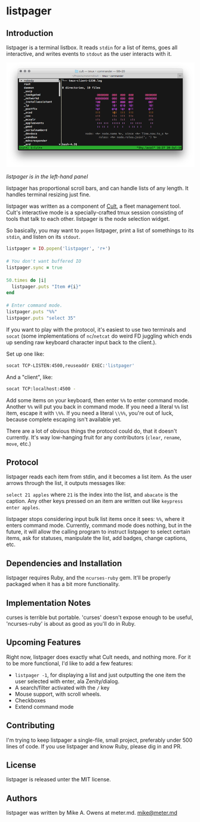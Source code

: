 # listpager

## Introduction
listpager is a terminal listbox.  It reads `stdin` for a list of items, goes all
interactive, and writes events to `stdout` as the user interacts with it.

![listpager in action](./doc/screenshot.png)

*listpager is in the left-hand panel*

listpager has proportional scroll bars, and can handle lists of any length.  It
handles terminal resizing just fine.

listpager was written as a component of [Cult][1], a fleet management tool.  Cult's
interactive mode is a specially-crafted tmux session consisting of tools that
talk to each other.  listpager is the node selection widget.

So basically, you may want to `popen` listpager, print a list of somethings to
its `stdin`, and listen on its `stdout`.

```ruby
listpager = IO.popen('listpager', 'r+')

# You don't want buffered IO
listpager.sync = true

50.times do |i|
  listpager.puts "Item #{i}"
end

# Enter command mode.
listpager.puts "%%"
listpager.puts "select 35"
```

If you want to play with the protocol, it's easiest to use two terminals and
`socat` (some implementations of `nc`/`netcat` do weird FD juggling which
ends up sending raw keyboard character input back to the client.).

Set up one like:

```bash
socat TCP-LISTEN:4500,reuseaddr EXEC:'listpager'
```

And a "client", like:
```bash
socat TCP:localhost:4500 -
```

Add some items on your keyboard, then enter `%%` to enter command mode.  Another
`%%` will put you back in command mode.  If you need a literal `%%` list item,
escape it with `\%%`.  If you need a literal `\\%%`, you're out of luck, because
complete escaping isn't available yet.

There are a lot of obvious things the protocol could do, that it doesn't
currently.  It's way low-hanging fruit for any contributors (`clear`, `rename`,
`move`, etc.)

## Protocol
listpager reads each item from stdin, and it becomes a list item.  As the user
arrows through the list, it outputs messages like:

`select 21 apples` where `21` is the index into the list, and `abacate` is the
caption.  Any other keys pressed on an item are written out like
`keypress enter apples`.

listpager stops considering input bulk list items once it sees: `%%`, where it
enters command mode.  Currently, command mode does nothing, but in the future,
it will allow the calling program to instruct listpager to select certain items,
ask for statuses, manipulate the list, add badges, change captions, etc.


## Dependencies and Installation
listpager requires Ruby, and the `ncurses-ruby` gem.  It'll be properly packaged
when it has a bit more functionality.


## Implementation Notes
curses is terrible but portable.  'curses' doesn't expose enough to be useful,
'ncurses-ruby' is about as good as you'll do in Ruby.


## Upcoming Features
Right now, listpager does exactly what Cult needs, and nothing more.  For it to
be more functional, I'd like to add a few features:

  * `listpager -1`, for displaying a list and just outputting the one item the
    user selected with enter, ala Zenity/dialog.
  * A search/filter activated with the `/` key
  * Mouse support, with scroll wheels.
  * Checkboxes
  * Extend command mode


## Contributing
I'm trying to keep listpager a single-file, small project, preferably under 500
lines of code. If you use listpager and know Ruby, please dig in and PR.


## License
listpager is released unter the MIT license.


## Authors
listpager was written by Mike A. Owens at meter.md.  mike@meter.md

[1]: https://github.com/metermd/cult "Cult"
